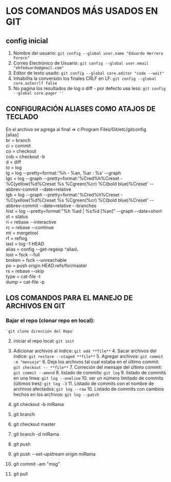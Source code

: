 # LOS COMANDOS MÁS USADOS EN GIT

## config inicial

1. Nombre del usuario: `git config --global user.name "Eduardo Herrera Forero"`
2. Correo Electrónico de Usuario: `git config --global user.email "ehfeduardo@gmail.com"`
3. Editor de texto usado: `git config --global core.editor "code --wait"`
4. Inhabilita la conversión los finales CRLF en LF: `git config --global core.autocrlf false`
5. No pagina los resultados de log o diff - por defecto usa less: `git config --global core.pager ''`

## CONFIGURACIÓN ALIASES COMO ATAJOS DE TECLADO

En el archivo se agrega al final => c:Program Files/Git/etc/gitconfig  
[alias]  
br = branch  
ci = commit  
co = checkout  
cob = checkout -b  
d = diff  
lo = log  
lg = log --pretty=format:'%h - %an, %ar : %s' --graph  
lgc = log --graph --pretty=format:'%Cred%h%Creset -%C(yellow)%d%Creset %s %Cgreen(%cr) %C(bold blue)%Creset' --abbrev-commit --date=relative  
lgb = log --graph --pretty=format:'%Cred%h%Creset -%C(yellow)%d%Creset %s %Cgreen(%cr) %C(bold blue)%Creset' --abbrev-commit --date=relative --branches  
hist = log --pretty=format:\"%h %ad | %s%d [%an]\" --graph --date=short  
st = status  
ri = rebase --interactive  
rc = rebase --continue  
mt = mergetool  
rf = reflog  
last = log -1 HEAD  
alias = config --get-regexp ^alias\\.  
lost = fsck --full  
broken = fsck --unreachable  
po = push origin HEAD:refs/for/master  
rs = rebase --skip  
type = cat-file -t  
dump = cat-file -p

## LOS COMANDOS PARA EL MANEJO DE ARCHIVOS EN GIT

### Bajar el repo (clonar repo en local):

```ssh
`git clone dirección del Repo`
```

2. iniciar el repo local: `git init`
3. Adicionar archivos al índice: `git add **file**` 4. Sacar archivos del índice: `git restore --staged **file**` 5. Agregar archivos: `git commit -m "mensaje"` 6. Deja los archivos tal cual estaba en el último commit: `git checkout -- **file**` 7. Correción del mensaje del último commit: `git commit --amend` 8. listado de commits: `git log` 9. listado de commits en una línea: `git log --oneline` 10. ver un número limitado de commits (últimos tres): `git log -3` 11. Listado de commits con el nombre de archivos afectados: `git log --raw` 10. Listado de commits con cambios hechos en los archivos: `git log --patch`

4. git checkout -b miRama
5. git branch
6. git checkout master
7. git branch -d miRama
8. git push
9. git push --set-upstream origin miRama
10. git commit -am "msg"
11. git pull
